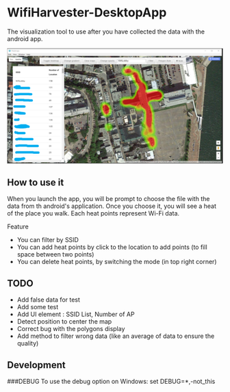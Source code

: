 # WifiHarvester-DesktopApp
The visualization tool to use after you have collected the data with the android app.

<img src="gui.png" title="WifiHarvester HeatMap" />

## How to use it
When you launch the app, you will be prompt to choose the file with the data from th android's application.
Once you choose it, you will see a heat of the place you walk. Each heat points represent Wi-Fi data.

Feature

- You can filter by SSID
- You can add heat points by click to the location to add points (to fill space between two points)
- You can delete heat points, by switching the mode (in top right corner)


## TODO

- Add false data for test
- Add some test
- Add UI element : SSID List, Number of AP
- Detect position to center the map
- Correct bug with the polygons display
- Add method to filter wrong data (like an average of data to ensure the quality)

## Development
###DEBUG
To use the debug option on Windows: set DEBUG=*,-not_this